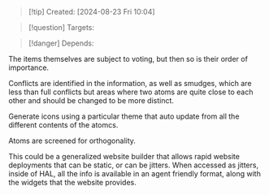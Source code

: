 
>[!tip] Created: [2024-08-23 Fri 10:04]

>[!question] Targets: 

>[!danger] Depends: 

The items themselves are subject to voting, but then so is their order of importance.

Conflicts are identified in the information, as well as smudges, which are less than full conflicts but areas where two atoms are quite close to each other and should be changed to be more distinct.

Generate icons using a particular theme that auto update from all the different contents of the atomcs.

Atoms are screened for orthogonality.

This could be a generalized website builder that allows rapid website deployments that can be static, or can be jitters.  When accessed as jitters, inside of HAL, all the info is available in an agent friendly format, along with the widgets that the website provides.